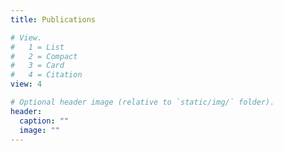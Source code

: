```yaml
---
title: Publications

# View.
#   1 = List
#   2 = Compact
#   3 = Card
#   4 = Citation
view: 4

# Optional header image (relative to `static/img/` folder).
header:
  caption: ""
  image: ""
---
```

<script src="https://bibbase.org/show?bib=https%3A%2F%2Fraw.githubusercontent.com%2Fpacslab%2Fpublications%2Frefs%2Fheads%2Fmaster%2Fbib%2Fall.bib&commas=true&noBootstrap=1"></script>
